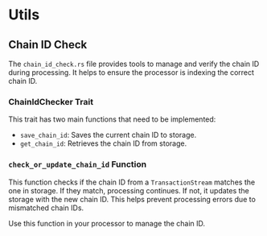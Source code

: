 # Utils

## Chain ID Check

The `chain_id_check.rs` file provides tools to manage and verify the chain ID during processing. It helps to ensure the processor is indexing the correct chain ID. 

### ChainIdChecker Trait

This trait has two main functions that need to be implemented:

- `save_chain_id`: Saves the current chain ID to storage.
- `get_chain_id`: Retrieves the chain ID from storage.


### `check_or_update_chain_id` Function

This function checks if the chain ID from a `TransactionStream` matches the one in storage. If they match, processing continues. If not, it updates the storage with the new chain ID. This helps prevent processing errors due to mismatched chain IDs.

Use this function in your processor to manage the chain ID. 

